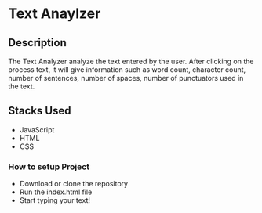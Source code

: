 # Text Anaylzer

## Description
The Text Analyzer analyze the text entered by the user. After clicking on the process text, it will give information such as word count, character count, number of sentences, number of spaces, number of punctuators used in the text.

## Stacks Used
* JavaScript
* HTML
* CSS

### How to setup Project

- Download or clone the repository
- Run the index.html file
- Start typing your text!


